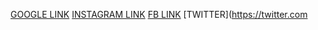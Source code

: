[GOOGLE LINK](https://google.com)
[INSTAGRAM LINK](https://instagram.com)
[FB LINK](https://facebook.com)
[TWITTER](https://twitter.com